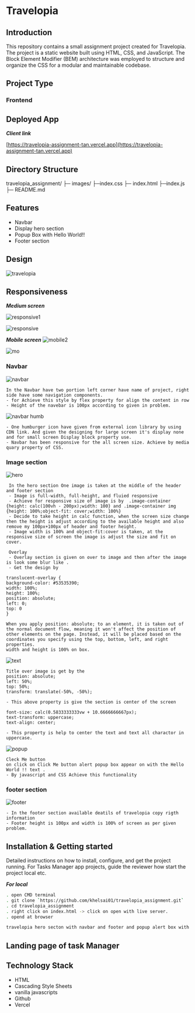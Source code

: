  # Travelopia

## Introduction
This repository contains a small assignment project created for Travelopia. The project is a static website built using HTML, CSS, and JavaScript. The Block Element Modifier (BEM) architecture was employed to structure and organize the CSS for a modular and maintainable codebase.

## Project Type
### Frontend

## Deployed App

***Client link*** 

[https://travelopia-assignment-tan.vercel.app](https://travelopia-assignment-tan.vercel.app)


## Directory Structure

travelopia_assignment/
├─ images/
├─index.css
├─ index.html
├─index.js
├─ README.md



## Features
- Navbar
- Display hero section
- Popup Box with Hello World!!
- Footer section

## Design 

![travelopia](https://github.com/khelsai01/travelopia_assignment/assets/119441119/5ad3f995-6f5c-4986-881e-569346703796)

## Responsiveness

***Medium screen***

![responsive1](https://github.com/khelsai01/travelopia_assignment/assets/119441119/409218d5-96de-49cb-af37-884c392372ad)

![responsive](https://github.com/khelsai01/travelopia_assignment/assets/119441119/992ea430-cd40-48e8-a55d-5ed7508a44e0)

***Mobile screen***
![mobile2](https://github.com/khelsai01/travelopia_assignment/assets/119441119/26727596-144a-49b8-919a-f13c823bf445)

![mo](https://github.com/khelsai01/travelopia_assignment/assets/119441119/9d99dd4f-d8fb-452f-9050-57e78cef6a1a)


### Navbar 

 ![navbar](https://github.com/khelsai01/travelopia_assignment/assets/119441119/30fcf68f-b5e6-40cc-b7b4-117899ca5fac)

    In the Navbar have two portion left corner have name of project, right side have some navigation components.
    - for Achieve this style by flex property for align the content in row
    - Height of the navebar is 100px according to given in problem.
    
![navbar humb](https://github.com/khelsai01/travelopia_assignment/assets/119441119/77787d0d-ebf4-4d53-9482-7b1319caa7d9)

    - One humburger icon have given from external icon library by using CDN link. And given the designing for large screen it's display none and for small screen Display block property use.
    - Navbar has been responsive for the all screen size. Achieve by media quary property of CSS.

### Image section

![hero](https://github.com/khelsai01/travelopia_assignment/assets/119441119/e4942200-8fa6-4449-b3c7-2b32cd383f29)


     In the hero section One image is taken at the middle of the header and footer section
     - Image is full-width, full-height, and fluied responsive
     - Achieve for responsive size of image is by  .image-container {height: calc(100vh - 200px);width: 100} and .image-container img {height: 100%;object-fit: cover;width: 100%}
     - Decide to take height in calc function, when the screen size change then the height is adjust according to the available height and also remove my 100px+100px of header and footer height.
     - Image width is 100% and object-fit:cover is taken, at the responsive size of screen the image is adjust the size and fit on cover.

     Overlay
     - Overlay section is given on over to image and then after the image is look some blur like .
     - Get the design by
    
    translucent-overlay {
    background-color: #53535390;
    width: 100%;
    height: 100%;
    position: absolute;
    left: 0;
    top: 0
    }
    
    When you apply position: absolute; to an element, it is taken out of the normal document flow, meaning it won't affect the position of other elements on the page. Instead, it will be placed based on the coordinates you specify using the top, bottom, left, and right properties.
    width and height is 100% on box.
    
 ![text](https://github.com/khelsai01/travelopia_assignment/assets/119441119/afb1c0ef-edcc-44c1-8a97-8f0641d812a1)

    Title over image is get by the
    position: absolute;
    left: 50%;
    top: 50%;
    transform: translate(-50%, -50%);
    
    - This above property is give the section is center of the screen
    
    font-size: calc(0.5833333333vw + 10.6666666667px);
    text-transform: uppercase;
    text-align: center;
    
    - This property is help to center the text and text all charactor in uppercase.
    
![popup](https://github.com/khelsai01/travelopia_assignment/assets/119441119/3a9339b6-6137-4a68-b841-59741f2010d8)

    Cleck Me button 
    on click on Click Me button alert popup box appear on with the Hello World !! text .
    - By javascript and CSS Achieve this functionality

### footer section

    
   ![footer](https://github.com/khelsai01/travelopia_assignment/assets/119441119/cbe25f65-e22a-4e23-81b1-eab497e3879d)
   
    - In the footer section available deatils of travelopia copy rigth information 
    - Footer height is 100px and width is 100% of screen as per given problem.

 

## Installation & Getting started
Detailed instructions on how to install, configure, and get the project running. For Tasks Manager app projects, guide the reviewer how start the project local etc.

***For local***
```bash
. open CMD terminal
. git clone `https://github.com/khelsai01/travelopia_assignment.git`
. cd travelopia_assignment
. right click on index.html -> click on open with live server.
. opend at browser
```

```bash
travelopia hero secton with navbar and footer and popup alert box with Hello World.
```

## Landing page of task Manager

## Technology Stack

- HTML
- Cascading Style Sheets
- vanilla javascripts
- Github
- Vercel
